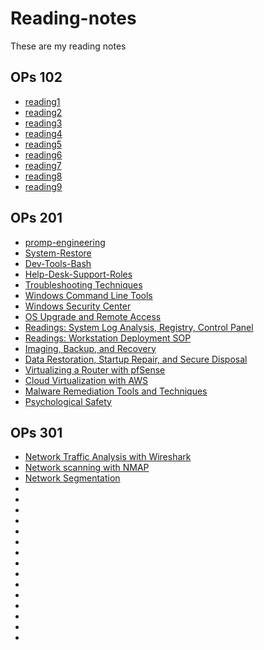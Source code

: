 # Reading-notes
These are my reading notes
## OPs 102
- [reading1](102reading1.md) 
- [reading2](102reading2.md)
- [reading3](102reading3.md)
- [reading4](102reading4.md)
- [reading5](102reading5.md)
- [reading6](102reading6.md)
- [reading7](102reading7.md)
- [reading8](102reading8.md)
- [reading9](102reading9.md)
## OPs 201
- [promp-engineering](promp-engineering.md)
- [System-Restore](201reading1.md)
- [Dev-Tools-Bash](201reading2.md)
- [Help-Desk-Support-Roles](201reading3.md)
- [Troubleshooting Techniques](201reading4.md)
- [Windows Command Line Tools](201reading5.md)
- [Windows Security Center](201reading6.md)
- [OS Upgrade and Remote Access](201reading7.md)
- [Readings: System Log Analysis, Registry, Control Panel](201reading8.md)
- [Readings: Workstation Deployment SOP](201reading9.md)
- [Imaging, Backup, and Recovery](201reading10.md)
- [Data Restoration, Startup Repair, and Secure Disposal](201reading11.md)
- [Virtualizing a Router with pfSense](201reading12.md)
- [Cloud Virtualization with AWS](201reading13.md) 
- [Malware Remediation Tools and Techniques](201reading14.md) 
- [Psychological Safety](201reading14_2.md) 
## OPs 301
- [Network Traffic Analysis with Wireshark](301_reading1.md)
- [Network scanning with NMAP](301_reading2.md)
- [Network Segmentation](301_reading3.md)
- [](301_reading4.md)
- [](301_reading5.md)
- [](301_reading6.md)
- [](301_reading7.md)
- [](301_reading8.md)
- [](301_reading9.md)
- [](301_reading10.md)
- [](301_reading11.md)
- [](301_reading12.md)
- [](301_reading13.md)
- [](301_reading14.md)
- [](301_reading15.md)
- [](301_reading16.md)
- [](301_reading17.md)
- [](301_reading18.md)
